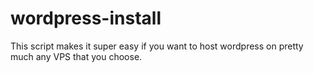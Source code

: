 # wordpress-install
This script makes it super easy if you want to host wordpress on pretty much any VPS that you choose. 
